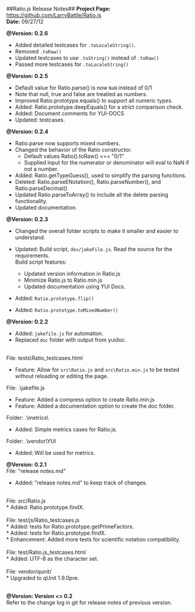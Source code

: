 ##Ratio.js Release Notes##
__Project Page:__ <https://github.com/LarryBattle/Ratio.js>  <br/>
__Date:__ 09/27/12 <br/>

__@Version: 0.2.6__ <br/>
* Added detailed testcases for `.toLocaleString()`.
* Removed `.toRaw()`
* Updated testcases to use `.toString()` instead of `.toRaw()`
* Passed more testcases for `.toLocaleString()`

__@Version: 0.2.5__ <br/>
* Default value for Ratio.parse() is now `NaN` instead of 0/1
* Note that null, true and false are treatied as numbers.
* Improved Ratio.prototype.equals() to support all numeric types.
* Added: Ratio.prototype.deepEquals() for a strict comparison check.
* Added: Document comments for YUI-DOCS
* Updated: testcases.

__@Version: 0.2.4__ <br/>
* Ratio.parse now supports mixed numbers. 
* Changed the behavior of the Ratio constructor.
	- Default values Ratio().toRaw() === "0/1"
	- Supplied input for the numerator or denominator will eval to NaN if not a number.
* Added: Ratio.getTypeGuess(), used to simplify the parsing functions.
* Deleted: Ratio.parseENotation(), Ratio.parseNumber(), and Ratio.parseDecimal()
* Updated Ratio.parseToArray() to include all the delete parsing functionality.
* Updated documentation.

__@Version: 0.2.3__ <br/>
* Changed the overall folder scripts to make it smaller and easier to understand.<br/>
* Updated: Build script, `dev/jakeFile.js`. Read the source for the requirements.<br/>
	Build script features:
	
	- Updated version information in Ratio.js
	- Minimize Ratio.js to Ratio.min.js
	- Updated documentation using YUI Docs.
	
* Added: `Ratio.prototype.flip()`<br/>
* Added: `Ratio.prototype.toMixedNumber()`<br/>

__@Version: 0.2.2__ <br/>
* Added: `jakefile.js` for automation. <br/>
* Replaced `doc` folder with output from yuidoc. <br/> <br/>

File: tests\Ratio_testcases.html <br/>
* Feature: Allow for `src\Ratio.js` and `src\Ratio.min.js` to be tested without reloading or editing the page. <br/>

File: .\jakefile.js <br/>
* Feature: Added a compress option to create Ratio.min.js <br/>
* Feature: Added a documentation option to create the doc folder. <br/>

Folder: .\metrics\ <br/>
* Added: Simple metrics cases for Ratio.js. <br/>

Folder: .\vendor\YUI <br/>
* Added: Will be used for metrics. <br/>

__@Version: 0.2.1__ <br/>
File: "release notes.md" <br/>
* Added: "release notes.md" to keep track of changes. <br/>
 <br/>
File: src/Ratio.js <br/>
* Added: Ratio.prototype.findX. <br/> <br/>
File: test/js/Ratio_testcases.js <br/>
* Added: tests for Ratio.prototype.getPrimeFactors. <br/>
* Added: tests for Ratio.prototype.findX. <br/>
* Enhancement: Added more tests for scientific notation compatibility. <br/>
 <br/>
File: test/Ratio.js_testcases.html <br/>
* Added: UTF-8 as the character set. <br/>
 <br/>
File: vendor/qunit/ <br/>
* Upgraded to qUnit 1.9.0pre. <br/>
 <br/>

__@Version: Version <= 0.2__ <br/>
Refer to the change log in git for release notes of previous version. <br/>